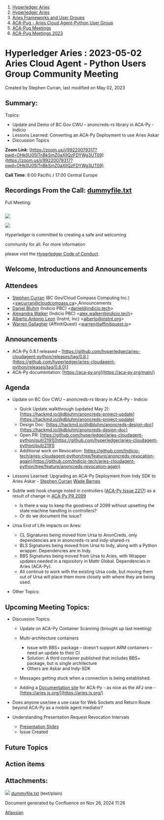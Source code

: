 1. [Hyperledger Aries](index.html)
2. [Hyperledger Aries](Hyperledger-Aries_18481154.html)
3. [Aries Frameworks and User Groups](Aries-Frameworks-and-User-Groups_18481290.html)
4. [ACA-Pug - Aries Cloud Agent-Python User Group](ACA-Pug---Aries-Cloud-Agent-Python-User-Group_18484248.html)
5. [ACA-Pug Meetings](ACA-Pug-Meetings_18484272.html)
6. [ACA-Pug Meetings 2023](ACA-Pug-Meetings-2023_18517279.html)

# Hyperledger Aries : 2023-05-02 Aries Cloud Agent - Python Users Group Community Meeting

Created by Stephen Curran, last modified on May 02, 2023

## Summary:

Topics:

- Update and Demo of BC Gov CWU – anoncreds-rs library in ACA-Py - Indicio
- Lessons Learned: Converting an ACA-Py Deployment to use Aries Askar
- Discussion Topics

**Zoom Link**: [https://zoom.us/j/99220079317?pwd=OHk0U05ITnBkSmZ0aXlIQzFDYWg3UT09](https://zoom.us/j/99220079317?pwd=OHk0U05ITnBkSmZ0aXlIQzFDYWg3UT09)

**Call Time**: 8:00 Pacific / 17:00 Central Europe

## Recordings From the Call: [dummyfile.txt](#)

Full Meeting: 

```

```

![](https://wiki.hyperledger.org/download/attachments/29034696/Antitrustnotice.png?version=1&modificationDate=1581695654000&api=v2)

![](https://wiki.hyperledger.org/download/attachments/2392771/welcome.png?version=2&modificationDate=1572450107000&api=v2)

Hyperledger is committed to creating a safe and welcoming

community for all. For more information

please visit the [Hyperledger Code of Conduct](https://lf-hyperledger.atlassian.net/wiki/display/HYP/Hyperledger+Code+of+Conduct).

## Welcome, Introductions and Announcements

## Attendees

- [Stephen Curran](https://lf-hyperledger.atlassian.net/wiki/people/557058:d676f135-ecd6-465b-b7eb-f87976bf4569?ref=confluence) (BC Gov/Cloud Compass Computing Inc.) &lt;swcurran@cloudcompass.ca&gt;,Announcements
- [Daniel Bluhm](https://lf-hyperledger.atlassian.net/wiki/people/712020:c322d585-d6d2-4479-a990-b91fac45db1c?ref=confluence) (Indicio PBC) &lt;daniel@indicio.tech&gt;
- [Alexandra Walker](https://lf-hyperledger.atlassian.net/wiki/people/62e8177de50f2f2a39544bf5?ref=confluence) (Indicio PBC) &lt;alex.walker@indicio.tech&gt;
- [Alberto Antonio Leon](https://lf-hyperledger.atlassian.net/wiki/people/6308ef06f63ba4d04a134cf5?ref=confluence) (Instnt, Inc) &lt;alberto@instnt.org&gt;
- [Warren Gallagher](https://lf-hyperledger.atlassian.net/wiki/people/557058:98b910cc-1131-4987-bc79-b6c4681c64ab?ref=confluence) (AffinitiQuest) &lt;warren@affinitiquest.io&gt;

## Announcements

- ACA-Py 0.8.1 released – [https://github.com/hyperledger/aries-cloudagent-python/releases/tag/0.8.](https://github.com/hyperledger/aries-cloudagent-python/releases/tag/0.8.0)1
- ACA-Py documentation: [https://aca-py.org](https://aca-py.org/main/)

## Agenda

- Update on BC Gov CWU – anoncreds-rs library in ACA-Py - Indicio
  
  - Quick Update walkthrough (updated May 2): [https://hackmd.io/@dbluhm/anoncreds-project-update](https://hackmd.io/@dbluhm/anoncreds-project-update)
  - Design Doc: [https://hackmd.io/@dbluhm/anoncreds-design-doc](https://hackmd.io/@dbluhm/anoncreds-design-doc)
  - Open PR: [https://github.com/hyperledger/aries-cloudagent-python/pull/2191](https://github.com/hyperledger/aries-cloudagent-python/pull/2191)
  - Additional work on Revocation: [https://github.com/Indicio-tech/aries-cloudagent-python/tree/feature/anoncreds-revocation-again](https://github.com/Indicio-tech/aries-cloudagent-python/tree/feature/anoncreds-revocation-again)
- Lessons Learned: Upgrading an ACA-Py Deployment from Indy SDK to Aries Askar - [Stephen Curran](https://lf-hyperledger.atlassian.net/wiki/people/557058:d676f135-ecd6-465b-b7eb-f87976bf4569?ref=confluence) [Wade Barnes](https://lf-hyperledger.atlassian.net/wiki/people/70121:166ee094-a2f2-44b4-adee-5c3da3741ff8?ref=confluence)
- Subtle web hook change noted in controllers ([ACA-Py Issue 2217](https://github.com/hyperledger/aries-cloudagent-python/issues/2217)) as a result of change in [ACA-Py PR 2099](https://github.com/hyperledger/aries-cloudagent-python/pull/2099)
  
  - Is there a way to keep the goodness of 2099 without upsetting the state machine handling in controllers?
  - Or do we document the issue?
- Ursa End of Life impacts on Aries:
  
  - CL Signatures being moved from Ursa to AnonCreds, only dependencies are in anoncreds-rs and indy-shared-rs
  - BLS Signatures being moved from Ursa to Indy, along with a Python wrapper. Dependencies are in Indy.
  - BBS Signatures being moved from Ursa to Aries, with Wrapper updates needed in a repository in Mattr Global. Dependencies in Aries (ACA-Py).
  - All continue to work with the existing Ursa code, but moving them out of Ursa will place them more closely with where they are being used.
- Other Topics:

## Upcoming Meeting Topics:

- Discussion Topics:
  
  - Update on ACA-Py Container Scanning (brought up last meeting)
  - Multi-architecture containers
    
    - Issue with BBS+ package – doesn't support ARM containers – need an update to their CI
    - Solution: A third container published that includes BBS+ package, but is single architecture
    - Others are Askar and Indy-SDK
  - Messages getting stuck when a connection is being established.
  - Adding a [Documentation site](https://github.com/hyperledger/aries-cloudagent-python/issues/1951) for ACA-Py - as nice as the AFJ one - [https://aries.js.org/](https://aries.js.org/)
- Does anyone use/see a use case for Web Sockets and Return Route beyond ACA-Py as a mobile agent mediator?
- Understanding Presentation Request Revocation Intervals
  
  - [Presentation Slides](https://docs.google.com/presentation/d/1Y6ato1crftEMwAry2FtreAifW2Aj5mzjcw4xrb0uj2E/edit?usp=sharing)
  - Issue Created

## Future Topics

## Action items

## Attachments:

![](images/icons/bullet_blue.gif) [dummyfile.txt](attachments/18504577/18518033.txt) (text/plain)

Document generated by Confluence on Nov 26, 2024 11:26

[Atlassian](http://www.atlassian.com/)
